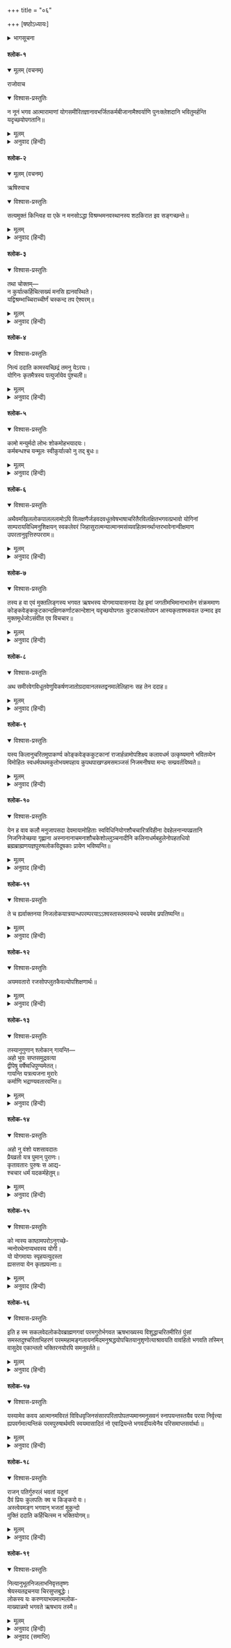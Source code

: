+++
title = "०६"

+++
[षष्ठोऽध्यायः]



<details><summary>भागसूचना</summary>

ऋषभदेवजीका देहत्याग
</details>

#### श्लोक-१


<details open><summary>मूलम् (वचनम्)</summary>

राजोवाच
</details>

<details open><summary>विश्वास-प्रस्तुतिः</summary>

न नूनं भगव आत्मारामाणां योगसमीरितज्ञानावभर्जितकर्मबीजानामैश्वर्याणि पुनःक्लेशदानि भवितुमर्हन्ति यदृच्छयोपगतानि॥
</details>

<details><summary>मूलम्</summary>

न नूनं भगव आत्मारामाणां योगसमीरितज्ञानावभर्जितकर्मबीजानामैश्वर्याणि पुनःक्लेशदानि भवितुमर्हन्ति यदृच्छयोपगतानि॥
</details>

<details><summary>अनुवाद (हिन्दी)</summary>

राजा परीक्षित् ने पूछा—भगवन्! योगरूप वायुसे प्रज्वलित हुई ज्ञानाग्निसे जिनके रागादि कर्मबीज दग्ध हो गये हैं—उन आत्माराम मुनियोंको दैववश यदि स्वयं ही अणिमादि सिद्धियाँ प्राप्त हो जायँ, तो वे उनके राग-द्वेषादि क्लेशोंका कारण तो किसी प्रकार हो नहीं सकतीं। फिर भगवान् ऋषभने उन्हें स्वीकार क्यों नहीं किया?॥ १॥
</details>

#### श्लोक-२


<details open><summary>मूलम् (वचनम्)</summary>

ऋषिरुवाच
</details>

<details open><summary>विश्वास-प्रस्तुतिः</summary>

सत्यमुक्तं किन्त्विह वा एके न मनसोऽद्धा  विश्रम्भमनवस्थानस्य शठकिरात इव सङ्गच्छन्ते॥
</details>

<details><summary>मूलम्</summary>

सत्यमुक्तं किन्त्विह वा एके न मनसोऽद्धा  विश्रम्भमनवस्थानस्य शठकिरात इव सङ्गच्छन्ते॥
</details>

<details><summary>अनुवाद (हिन्दी)</summary>

श्रीशुकदेवजीने कहा—तुम्हारा कहना ठीक है; किन्तु संसारमें जैसे चालाक व्याध अपने पकड़े हुए मृगका विश्वास नहीं करते, उसी प्रकार बुद्धिमान् लोग इस चंचल चित्तका भरोसा नहीं करते॥ २॥
</details>

#### श्लोक-३


<details open><summary>विश्वास-प्रस्तुतिः</summary>

तथा चोक्तम्—  
न कुर्यात्कर्हिचित्सख्यं मनसि ह्यनवस्थिते।  
यद्विश्रम्भाच्चिराच्चीर्णं चस्कन्द तप ऐश्वरम्॥
</details>

<details><summary>मूलम्</summary>

तथा चोक्तम्—  
न कुर्यात्कर्हिचित्सख्यं मनसि ह्यनवस्थिते।  
यद्विश्रम्भाच्चिराच्चीर्णं चस्कन्द तप ऐश्वरम्॥
</details>

<details><summary>अनुवाद (हिन्दी)</summary>

ऐसा ही कहा भी है—‘इस चंचल चित्तसे कभी मैत्री नहीं करनी चाहिये। इसमें विश्वास करनेसे ही मोहिनीरूपमें फँसकर महादेवजीका चिरकालका संचित तप क्षीण हो गया था॥ ३॥
</details>

#### श्लोक-४


<details open><summary>विश्वास-प्रस्तुतिः</summary>

नित्यं ददाति कामस्यच्छिद्रं तमनु येऽरयः।  
योगिनः कृतमैत्रस्य पत्युर्जायेव पुंश्चली॥
</details>

<details><summary>मूलम्</summary>

नित्यं ददाति कामस्यच्छिद्रं तमनु येऽरयः।  
योगिनः कृतमैत्रस्य पत्युर्जायेव पुंश्चली॥
</details>

<details><summary>अनुवाद (हिन्दी)</summary>

जैसे व्यभिचारिणी स्त्री जार पुरुषोंको अवकाश देकर उनके द्वारा अपनेमें विश्वास रखनेवाले पतिका वध करा देती है—उसी प्रकार जो योगी मनपर विश्वास करते हैं, उनका मन काम और उसके साथी क्रोधादि शत्रुओंको आक्रमण करनेका अवसर देकर उन्हें नष्ट-भ्रष्ट कर देता है॥ ४॥
</details>

#### श्लोक-५


<details open><summary>विश्वास-प्रस्तुतिः</summary>

कामो मन्युर्मदो लोभः शोकमोहभयादयः।  
कर्मबन्धश्च यन्मूलः स्वीकुर्यात्को नु तद् बुधः॥
</details>

<details><summary>मूलम्</summary>

कामो मन्युर्मदो लोभः शोकमोहभयादयः।  
कर्मबन्धश्च यन्मूलः स्वीकुर्यात्को नु तद् बुधः॥
</details>

<details><summary>अनुवाद (हिन्दी)</summary>

काम, क्रोध, मद, लोभ, मोह और भय आदि शत्रुओंका तथा कर्मबन्धनका मूल तो यह मन ही है; इसपर कोई भी बुद्धिमान् कैसे विश्वास कर सकता है?॥ ५॥
</details>

#### श्लोक-६


<details open><summary>विश्वास-प्रस्तुतिः</summary>

अथैवमखिललोकपालललामोऽपि विलक्षणैर्जडवदवधूतवेषभाषाचरितैरविलक्षितभगवत्प्रभावो योगिनां साम्परायविधिमनुशिक्षयन् स्वकलेवरं जिहासुरात्मन्यात्मानमसंव्यवहितमनर्थान्तरभावेनान्वीक्षमाण उपरतानुवृत्तिरुपरराम॥
</details>

<details><summary>मूलम्</summary>

अथैवमखिललोकपालललामोऽपि विलक्षणैर्जडवदवधूतवेषभाषाचरितैरविलक्षितभगवत्प्रभावो योगिनां साम्परायविधिमनुशिक्षयन् स्वकलेवरं जिहासुरात्मन्यात्मानमसंव्यवहितमनर्थान्तरभावेनान्वीक्षमाण उपरतानुवृत्तिरुपरराम॥
</details>

<details><summary>अनुवाद (हिन्दी)</summary>

इसीसे भगवान् ऋषभदेव यद्यपि इन्द्रादि सभी लोकपालोंके भी भूषणस्वरूप थे, तो भी वे जड पुरुषोंकी भाँति अवधूतोंके-से विविध वेष, भाषा और आचरणसे अपने ईश्वरीय प्रभावको छिपाये रहते थे। अन्तमें उन्होंने योगियोंको देहत्यागकी विधि सिखानेके लिये अपना शरीर छोड़ना चाहा। वे अपने अन्तःकरणमें अभेदरूपसे स्थित परमात्माको अभिन्नरूपसे देखते हुए वासनाओंकी अनुवृत्तिसे छूटकर लिंगदेहके अभिमानसे भी मुक्त होकर उपराम हो गये॥ ६॥
</details>

#### श्लोक-७


<details open><summary>विश्वास-प्रस्तुतिः</summary>

तस्य ह वा एवं मुक्तलिङ्गस्य भगवत ऋषभस्य योगमायावासनया देह इमां जगतीमभिमानाभासेन संक्रममाणः कोङ्कवेङ्ककुटकान्दक्षिणकर्णाटकान्देशान् यदृच्छयोपगतः कुटकाचलोपवन आस्यकृताश्मकवल उन्माद इव मुक्तमूर्धजोऽसंवीत एव विचचार॥
</details>

<details><summary>मूलम्</summary>

तस्य ह वा एवं मुक्तलिङ्गस्य भगवत ऋषभस्य योगमायावासनया देह इमां जगतीमभिमानाभासेन संक्रममाणः कोङ्कवेङ्ककुटकान्दक्षिणकर्णाटकान्देशान् यदृच्छयोपगतः कुटकाचलोपवन आस्यकृताश्मकवल उन्माद इव मुक्तमूर्धजोऽसंवीत एव विचचार॥
</details>

<details><summary>अनुवाद (हिन्दी)</summary>

इस प्रकार लिंगदेहके अभिमानसे मुक्त भगवान् ऋषभदेवजीका शरीर योगमायाकी वासनासे केवल अभिमानाभासके आश्रय ही इस पृथ्वीतलपर विचरता रहा। वह दैववश कोंक, वेंक और दक्षिण आदि कुटक कर्णाटकके देशोंमें गया और मुँहमें पत्थरका टुकड़ा डाले तथा बाल बिखेरे उन्मत्तके समान दिगम्बररूपसे कुटकाचलके वनमें घूमने लगा॥ ७॥
</details>

#### श्लोक-८


<details open><summary>विश्वास-प्रस्तुतिः</summary>

अथ समीरवेगविधूतवेणुविकर्षणजातोग्रदावानलस्तद्वनमालेलिहानः सह तेन ददाह॥
</details>

<details><summary>मूलम्</summary>

अथ समीरवेगविधूतवेणुविकर्षणजातोग्रदावानलस्तद्वनमालेलिहानः सह तेन ददाह॥
</details>

<details><summary>अनुवाद (हिन्दी)</summary>

इसी समय झंझावातसे झकझोरे हुए बाँसोंके घर्षणसे प्रबल दावाग्नि धधक उठी और उसने सारे वनको अपनी लाल-लाल लपटोंमें लेकर ऋषभदेवजीके सहित भस्म कर दिया॥ ८॥
</details>

#### श्लोक-९


<details open><summary>विश्वास-प्रस्तुतिः</summary>

यस्य किलानुचरितमुपाकर्ण्य कोङ्कवेङ्ककुटकानां राजार्हन्नामोपशिक्ष्य कलावधर्म उत्कृष्यमाणे भवितव्येन विमोहितः स्वधर्मपथमकुतोभयमपहाय कुपथपाखण्डमसमञ्जसं निजमनीषया मन्दः सम्प्रवर्तयिष्यते॥
</details>

<details><summary>मूलम्</summary>

यस्य किलानुचरितमुपाकर्ण्य कोङ्कवेङ्ककुटकानां राजार्हन्नामोपशिक्ष्य कलावधर्म उत्कृष्यमाणे भवितव्येन विमोहितः स्वधर्मपथमकुतोभयमपहाय कुपथपाखण्डमसमञ्जसं निजमनीषया मन्दः सम्प्रवर्तयिष्यते॥
</details>

<details><summary>अनुवाद (हिन्दी)</summary>

राजन्! जिस समय कलियुगमें अधर्मकी वृद्धि होगी, उस समय कोंक, वेंक और कुटक देशका मन्दमति राजा अर्हत् वहाँके लोगोंसे ऋषभदेवजीके आश्रमातीत आचरणका वृत्तान्त सुनकर तथा स्वयं उसे ग्रहणकर लोगोंके पूर्वसंचिंत पापफलरूप होनहारके वशीभूत हो भयरहित स्वधर्म-पथका परित्याग करके अपनी बुद्धिसे अनुचित और पाखण्डपूर्ण कुमार्गका प्रचार करेगा॥ ९॥
</details>

#### श्लोक-१०


<details open><summary>विश्वास-प्रस्तुतिः</summary>

येन ह वाव कलौ मनुजापसदा देवमायामोहिताः स्वविधिनियोगशौचचारित्रविहीना देवहेलनान्यपव्रतानि निजनिजेच्छया गृह्णाना अस्नानानाचमनाशौचकेशोल्लुञ्चनादीनि कलिनाधर्मबहुलेनोपहतधियो ब्रह्मब्राह्मणयज्ञपुरुषलोकविदूषकाः प्रायेण भविष्यन्ति॥
</details>

<details><summary>मूलम्</summary>

येन ह वाव कलौ मनुजापसदा देवमायामोहिताः स्वविधिनियोगशौचचारित्रविहीना देवहेलनान्यपव्रतानि निजनिजेच्छया गृह्णाना अस्नानानाचमनाशौचकेशोल्लुञ्चनादीनि कलिनाधर्मबहुलेनोपहतधियो ब्रह्मब्राह्मणयज्ञपुरुषलोकविदूषकाः प्रायेण भविष्यन्ति॥
</details>

<details><summary>अनुवाद (हिन्दी)</summary>

उससे कलियुगमें देवमायासे मोहित अनेकों अधम मनुष्य अपने शास्त्रविहित शौच और आचारको छोड़ बैठेंगे। अधर्मबहुल कलियुगके प्रभावसे बुद्धिहीन हो जानेके कारण वे स्नान न करना, आचमन न करना, अशुद्ध रहना, केश नुचवाना आदि ईश्वरका तिरस्कार करनेवाले पाखण्डधर्मोंको मनमाने ढंगसे स्वीकार करेंगे और प्रायः वेद, ब्राह्मण एवं भगवान् यज्ञपुरुषकी निन्दा करने लगेंगे॥ १०॥
</details>

#### श्लोक-११


<details open><summary>विश्वास-प्रस्तुतिः</summary>

ते च ह्यर्वाक्तनया निजलोकयात्रयान्धपरम्परयाऽऽश्वस्तास्तमस्यन्धे स्वयमेव प्रपतिष्यन्ति॥
</details>

<details><summary>मूलम्</summary>

ते च ह्यर्वाक्तनया निजलोकयात्रयान्धपरम्परयाऽऽश्वस्तास्तमस्यन्धे स्वयमेव प्रपतिष्यन्ति॥
</details>

<details><summary>अनुवाद (हिन्दी)</summary>

वे अपनी इस नवीन अवैदिक स्वेच्छाकृत प्रवृत्तिमें अन्धपरम्परासे विश्वास करके मतवाले रहनेके कारण स्वयं ही घोर नरकमें गिरेंगे॥ ११॥
</details>

#### श्लोक-१२


<details open><summary>विश्वास-प्रस्तुतिः</summary>

अयमवतारो रजसोपप्लुतकैवल्योपशिक्षणार्थः॥
</details>

<details><summary>मूलम्</summary>

अयमवतारो रजसोपप्लुतकैवल्योपशिक्षणार्थः॥
</details>

<details><summary>अनुवाद (हिन्दी)</summary>

भगवान‍्का यह अवतार रजोगुणसे भरे हुए लोगोंको मोक्षमार्गकी शिक्षा देनेके लिये ही हुआ था॥ १२॥
</details>

#### श्लोक-१३


<details open><summary>विश्वास-प्रस्तुतिः</summary>

तस्यानुगुणान् श्लोकान् गायन्ति—  
अहो भुवः सप्तसमुद्रवत्या  
द्वीपेषु वर्षेष्वधिपुण्यमेतत्।  
गायन्ति यत्रत्यजना मुरारेः  
कर्माणि भद्राण्यवतारवन्ति॥
</details>

<details><summary>मूलम्</summary>

तस्यानुगुणान् श्लोकान् गायन्ति—  
अहो भुवः सप्तसमुद्रवत्या  
द्वीपेषु वर्षेष्वधिपुण्यमेतत्।  
गायन्ति यत्रत्यजना मुरारेः  
कर्माणि भद्राण्यवतारवन्ति॥
</details>

<details><summary>अनुवाद (हिन्दी)</summary>

इसके गुणोंका वर्णन करते हुए लोग इन वाक्योंको कहा करते हैं—‘अहो! सात समुद्रोंवाली पृथ्वीके समस्त द्वीप और वर्षोंमें यह भारतवर्ष बड़ी ही पुण्यभूमि है, क्योंकि यहाँके लोग श्रीहरिके मंगलमय अवतार-चरित्रोंका गान करते हैं॥ १३॥
</details>

#### श्लोक-१४


<details open><summary>विश्वास-प्रस्तुतिः</summary>

अहो नु वंशो यशसावदातः  
प्रैयव्रतो यत्र पुमान् पुराणः।  
कृतावतारः पुरुषः स आद्य-  
श्चचार धर्मं यदकर्महेतुम्॥
</details>

<details><summary>मूलम्</summary>

अहो नु वंशो यशसावदातः  
प्रैयव्रतो यत्र पुमान् पुराणः।  
कृतावतारः पुरुषः स आद्य-  
श्चचार धर्मं यदकर्महेतुम्॥
</details>

<details><summary>अनुवाद (हिन्दी)</summary>

अहो! महाराज प्रियव्रतका वंश बड़ा ही उज्ज्वल एवं सुयशपूर्ण है, जिसमें पुराणपुरुष श्रीआदिनारायणने ऋषभावतार लेकर मोक्षकी प्राप्ति करानेवाले पारमहंस्य धर्मका आचरण किया॥ १४॥
</details>

#### श्लोक-१५


<details open><summary>विश्वास-प्रस्तुतिः</summary>

को न्वस्य काष्ठामपरोऽनुगच्छे-  
न्मनोरथेनाप्यभवस्य योगी।  
यो योगमायाः स्पृहयत्युदस्ता  
ह्यसत्तया येन कृतप्रयत्नाः॥
</details>

<details><summary>मूलम्</summary>

को न्वस्य काष्ठामपरोऽनुगच्छे-  
न्मनोरथेनाप्यभवस्य योगी।  
यो योगमायाः स्पृहयत्युदस्ता  
ह्यसत्तया येन कृतप्रयत्नाः॥
</details>

<details><summary>अनुवाद (हिन्दी)</summary>

अहो! इन जन्मरहित भगवान् ऋषभदेवके मार्गपर कोई दूसरा योगी मनसे भी कैसे चल सकता है। क्योंकि योगीलोग जिन योगसिद्धियोंके लिये लालायित होकर निरन्तर प्रयत्न करते रहते हैं, उन्हें इन्होंने अपने-आप प्राप्त होनेपर भी असत् समझकर त्याग दिया था॥ १५॥
</details>

#### श्लोक-१६


<details open><summary>विश्वास-प्रस्तुतिः</summary>

इति ह स्म सकलवेदलोकदेवब्राह्मणगवां परमगुरोर्भगवत ऋषभाख्यस्य विशुद्धाचरितमीरितं पुंसां समस्तदुश्चरिताभिहरणं परममहामङ्गलायनमिदमनुश्रद्धयोपचितयानुशृणोत्याश्रावयति वावहितो भगवति तस्मिन् वासुदेव एकान्ततो भक्तिरनयोरपि समनुवर्तते॥
</details>

<details><summary>मूलम्</summary>

इति ह स्म सकलवेदलोकदेवब्राह्मणगवां परमगुरोर्भगवत ऋषभाख्यस्य विशुद्धाचरितमीरितं पुंसां समस्तदुश्चरिताभिहरणं परममहामङ्गलायनमिदमनुश्रद्धयोपचितयानुशृणोत्याश्रावयति वावहितो भगवति तस्मिन् वासुदेव एकान्ततो भक्तिरनयोरपि समनुवर्तते॥
</details>

<details><summary>अनुवाद (हिन्दी)</summary>

राजन्! इस प्रकार सम्पूर्ण वेद, लोक, देवता, ब्राह्मण और गौओंके परमगुरु भगवान् ऋषभदेवका यह विशुद्ध चरित्र मैंने तुम्हें सुनाया। यह मनुष्योंके समस्त पापोंको हरनेवाला है। जो मनुष्य इस परम मंगलमय पवित्र चरित्रको एकाग्रचित्तसे श्रद्धापूर्वक निरन्तर सुनते या सुनाते हैं, उन दोनोंकी ही भगवान् वासुदेवमें अनन्यभक्ति हो जाती है॥ १६॥
</details>

#### श्लोक-१७


<details open><summary>विश्वास-प्रस्तुतिः</summary>

यस्यामेव कवय आत्मानमविरतं विविधवृजिनसंसारपरितापोपतप्यमानमनुसवनं स्नापयन्तस्तयैव परया निर्वृत्त्या ह्यपवर्गमात्यन्तिकं परमपुरुषार्थमपि स्वयमासादितं नो एवाद्रियन्ते भगवदीयत्वेनैव परिसमाप्तसर्वार्थाः॥
</details>

<details><summary>मूलम्</summary>

यस्यामेव कवय आत्मानमविरतं विविधवृजिनसंसारपरितापोपतप्यमानमनुसवनं स्नापयन्तस्तयैव परया निर्वृत्त्या ह्यपवर्गमात्यन्तिकं परमपुरुषार्थमपि स्वयमासादितं नो एवाद्रियन्ते भगवदीयत्वेनैव परिसमाप्तसर्वार्थाः॥
</details>

<details><summary>अनुवाद (हिन्दी)</summary>

तरह-तरहके पापोंसे पूर्ण, सांसारिक तापोंसे अत्यन्त तपे हुए अपने अन्तःकरणको पण्डितजन इस भक्ति-सरितामें ही नित्य-निरन्तर नहलाते रहते हैं। इससे उन्हें जो परम शान्ति मिलती है, वह इतनी आनन्दमयी होती है कि फिर वे लोग उसके सामने, अपने-ही-आप प्राप्त हुए मोक्षरूप परम पुरुषार्थका भी आदर नहीं करते। भगवान‍्के निजजन हो जानेसे ही उनके समस्त पुरुषार्थ सिद्ध हो जाते हैं॥ १७॥
</details>

#### श्लोक-१८


<details open><summary>विश्वास-प्रस्तुतिः</summary>

राजन् पतिर्गुरुरलं भवतां यदूनां  
दैवं प्रियः कुलपतिः क्व च किङ्करो वः।  
अस्त्वेवमङ्ग भगवान् भजतां मुकुन्दो  
मुक्तिं ददाति कर्हिचित्स्म न भक्तियोगम्॥
</details>

<details><summary>मूलम्</summary>

राजन् पतिर्गुरुरलं भवतां यदूनां  
दैवं प्रियः कुलपतिः क्व च किङ्करो वः।  
अस्त्वेवमङ्ग भगवान् भजतां मुकुन्दो  
मुक्तिं ददाति कर्हिचित्स्म न भक्तियोगम्॥
</details>

<details><summary>अनुवाद (हिन्दी)</summary>

राजन्! भगवान् श्रीकृष्ण स्वयं पाण्डवलोगोंके और यदुवंशियोंके रक्षक, गुरु, इष्टदेव, सुहृद् और कुलपति थे; यहाँतक कि वे कभी-कभी आज्ञाकारी सेवक भी बन जाते थे। इसी प्रकार भगवान् दूसरे भक्तोंके भी अनेकों कार्य कर सकते हैं और उन्हें मुक्ति भी दे देते हैं, परन्तु मुक्तिसे भी बढ़कर जो भक्तियोग है, उसे सहजमें नहीं देते॥ १८॥
</details>

#### श्लोक-१९


<details open><summary>विश्वास-प्रस्तुतिः</summary>

नित्यानुभूतनिजलाभनिवृत्ततृष्णः  
श्रेयस्यतद्रचनया चिरसुप्तबुद्धेः।  
लोकस्य यः करुणयाभयमात्मलोक-  
माख्यान्नमो भगवते ऋषभाय तस्मै॥
</details>

<details><summary>मूलम्</summary>

नित्यानुभूतनिजलाभनिवृत्ततृष्णः  
श्रेयस्यतद्रचनया चिरसुप्तबुद्धेः।  
लोकस्य यः करुणयाभयमात्मलोक-  
माख्यान्नमो भगवते ऋषभाय तस्मै॥
</details>

<details><summary>अनुवाद (हिन्दी)</summary>

निरन्तर विषय-भोगोंकी अभिलाषा करनेके कारण अपने वास्तविक श्रेयसे चिरकालतक बेसुध हुए लोगोंको जिन्होंने करुणावश निर्भय आत्मलोकका उपदेश दिया और जो स्वयं निरन्तर अनुभव होनेवाले आत्मस्वरूपकी प्राप्तिसे सब प्रकारकी तृष्णाओंसे मुक्त थे, उन भगवान् ऋषभदेवको नमस्कार है॥ १९॥
</details>

<details><summary>अनुवाद (समाप्ति)</summary>

इति श्रीमद‍्भागवते महापुराणे पारमहंस्यां संहितायां पञ्चमस्कन्धे ऋषभदेवानुचरिते षष्ठोध्यायः॥ ६॥
</details>
